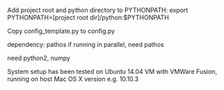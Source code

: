 Add project root and python directory to PYTHONPATH:
export PYTHONPATH=[project root dir]/python:$PYTHONPATH

Copy config_template.py to config.py

dependency: pathos
if running in parallel, need pathos

need python2, numpy

System setup has been tested on Ubuntu 14.04 VM with VMWare Fusion, running on
host Mac OS X version e.g. 10.10.3

